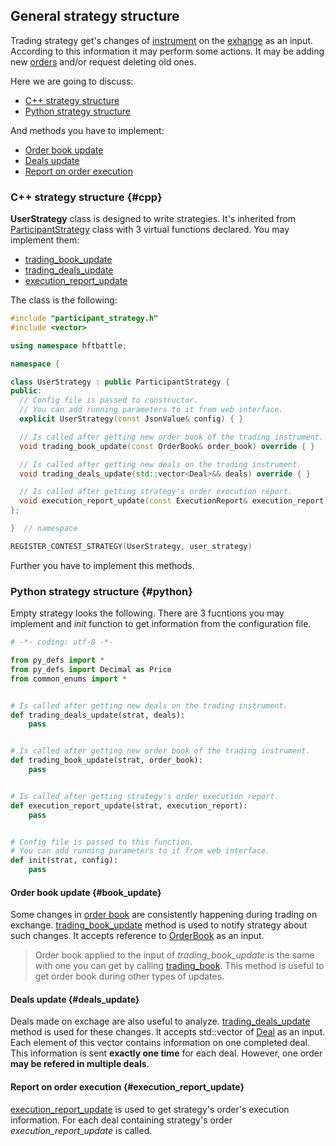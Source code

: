 ## General strategy structure

Trading strategy get's changes of [instrument](/terms.md#instrument) on the [exhange](/terms.md#exchange) as an input.
According to this information it may perform some actions.
It may be adding new [orders](/terms.md#order) and/or request deleting old ones.

Here we are going to discuss:

- [C++ strategy structure](#cpp)
- [Python strategy structure](#python)

And methods you have to implement:

- [Order book update](#book_update)
- [Deals update](#deals_update)
- [Report on order execution](#execution_report_update)

### C++ strategy structure {#cpp}

**UserStrategy** class is designed to write strategies.
It's inherited from [ParticipantStrategy](/api/ParticipantStrategy.md) class with 3 virtual functions declared.
You may implement them:

- [trading_book_update](/api/ParticipantStrategy.md#trading_book_update)
- [trading_deals_update](/api/ParticipantStrategy.md#trading_deals_update)
- [execution_report_update](/api/ParticipantStrategy.md#execution_report_update)

The class is the following:

```c++
#include "participant_strategy.h"
#include <vector>

using namespace hftbattle;

namespace {

class UserStrategy : public ParticipantStrategy {
public:
  // Config file is passed to constructor.
  // You can add running parameters to it from web interface.
  explicit UserStrategy(const JsonValue& config) { }

  // Is called after getting new order book of the trading instrument.
  void trading_book_update(const OrderBook& order_book) override { }

  // Is called after getting new deals on the trading instrument.
  void trading_deals_update(std::vector<Deal>&& deals) override { }

  // Is called after getting strategy's order execution report.
  void execution_report_update(const ExecutionReport& execution_report) override { }
};

}  // namespace

REGISTER_CONTEST_STRATEGY(UserStrategy, user_strategy)
```

Further you have to implement this methods.

### Python strategy structure {#python}

Empty strategy looks the following.
There are 3 fucntions you may implement and *init* function to get information from the configuration file.
```py
# -*- coding: utf-8 -*-

from py_defs import *
from py_defs import Decimal as Price
from common_enums import *


# Is called after getting new deals on the trading instrument.
def trading_deals_update(strat, deals):
    pass


# Is called after getting new order book of the trading instrument.
def trading_book_update(strat, order_book):
    pass


# Is called after getting strategy's order execution report.
def execution_report_update(strat, execution_report):
    pass


# Config file is passed to this function.
# You can add running parameters to it from web interface.
def init(strat, config):
    pass
```

#### Order book update {#book_update}

Some changes in [order book](/terms.md#order_book) are consistently happening during trading on exchange.
[trading_book_update](/api/ParticipantStrategy.md#trading_book_update) method is used to notify strategy about such changes.
It accepts reference to [OrderBook](/api/OrderBook.md) as an input.

> Order book applied to the input of *trading_book_update* is the same with one you can get by calling [trading_book](/api/ParticipantStrategy.md).
> This method is useful to get order book during other types of updates.

#### Deals update {#deals_update}

Deals made on exchage are also useful to analyze.
[trading_deals_update](/api/ParticipantStrategy.md#trading_deals_update) method is used for these changes.
It accepts std::vector of [Deal](/api/Deal.md) as an input.
Each element of this vector contains information on one completed deal.
This information is sent **exactly one time** for each deal.
However, one order **may be refered in multiple deals**.

#### Report on order execution {#execution_report_update}

[execution_report_update](/api/ParticipantStrategy.md#execution_report_update) is used to get strategy's order's execution information.
For each deal containing strategy's order *execution_report_update* is called.
